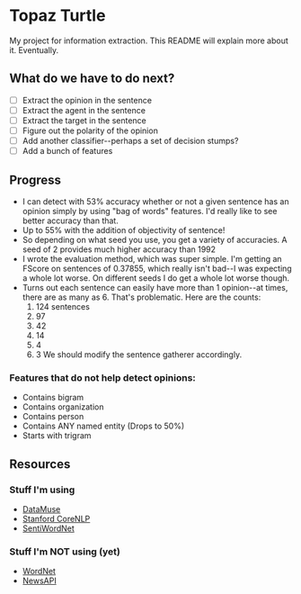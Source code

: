 # Topaz Turtle

My project for information extraction. This README will explain more about it. Eventually.

## What do we have to do next?

- [ ] Extract the opinion in the sentence
- [ ] Extract the agent in the sentence
- [ ] Extract the target in the sentence
- [ ] Figure out the polarity of the opinion
- [ ] Add another classifier--perhaps a set of decision stumps?
- [ ] Add a bunch of features

## Progress

* I can detect with 53% accuracy whether or not a given sentence has an opinion simply by using "bag of words" features.
I'd really like to see better accuracy than that.
* Up to 55% with the addition of objectivity of sentence!
* So depending on what seed you use, you get a variety of accuracies. A seed of 2 provides much higher accuracy than 1992
* I wrote the evaluation method, which was super simple. I'm getting an FScore on sentences of 0.37855, which really isn't
bad--I was expecting a whole lot worse. On different seeds I do get a whole lot worse though.
* Turns out each sentence can easily have more than 1 opinion--at times, there are as many as 6. That's problematic. Here
are the counts:
    1. 124 sentences
    2. 97
    3. 42
    4. 14
    5. 4
    6. 3
We should modify the sentence gatherer accordingly.

### Features that do not help detect opinions:

* Contains bigram
* Contains organization
* Contains person
* Contains ANY named entity (Drops to 50%)
* Starts with trigram

## Resources

### Stuff I'm using

* [DataMuse](http://www.datamuse.com/api/)
* [Stanford CoreNLP](https://stanfordnlp.github.io/CoreNLP/simple.html)
* [SentiWordNet](http://sentiwordnet.isti.cnr.it/)

### Stuff I'm NOT using (yet)

* [WordNet](https://wordnet.princeton.edu/)
* [NewsAPI](https://newsapi.org/)